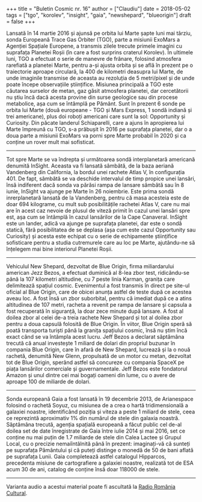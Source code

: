 +++
title = "Buletin Cosmic nr. 16"
author = ["Claudiu"]
date = 2018-05-02
tags = ["tgo", "korolev", "insight", "gaia", "newshepard", "blueorigin"]
draft = false
+++

Lansată în 14 martie 2016 și ajunsă pe orbita lui Marte șapte luni mai târziu, sonda Europeană Trace Gas Orbiter (TGO), parte a misiunii ExoMars a Agenției Spațiale Europene, a transmis zilele trecute primele imagini cu suprafața Planetei Roșii (în care a fost surprins craterul Korolev). În ultimele luni, TGO a efectuat o serie de manevre de frânare, folosind atmosfera rarefiată a planetei Marte, pentru a-și ajusta orbita și se află în prezent pe o traiectorie aproape circulară, la 400 de kilometri deasupra lui Marte, de unde imaginile transmise de aceasta au rezoluția de 5 metri/pixel și de unde poate începe observațiile științifice. Misiunea principală a TGO este căutarea surselor de metan, gaz găsit atmosfera planetei, dar cercetătorii nu știu încă dacă acesta provine din surse geologice sau din procese metabolice, așa cum se întâmplă pe Pământ. Sunt în prezent 6 sonde pe orbita lui Marte (două europeane - TGO și Mars Express, 1 sondă indiană și trei americane), plus doi roboți americani care sunt la sol: Opportunity și Curiosity. Din păcate landerul Schiaparelli, care a ajuns în apropierea lui Marte împreună cu TGO, s-a prăbușit în 2016 pe suprafața planetei, dar o a doua parte a misiunii ExoMars va porni spre Marte probabil în 2020 și ca conține un rover mult mai sofisticat.

---

Tot spre Marte se va îndrepta și următoarea sondă interplanetară americană denumită InSight. Aceasta va fi lansată sâmbătă, de la baza aeriană Vandenberg din California, la bordul unei rachete Atlas V, în configurația 401. De fapt, sâmbătă se va deschide intervalul de timp propice unei lansări, însă indiferent dacă sonda va părăsi rampa de lansare sâmbătă sau în 8 iunie, InSight va ajunge pe Marte în 26 noiembrie. Este prima sondă inrerplanetară lansată de la Vandenberg, pentru că masa acesteia este de doar 694 kilograme, cu mult sub posibilitățile rachetei Atlas V, care nu mai are în acest caz nevoie de plusul de viteză primit în cazul unei lansări spre est, așa cum se întâmplă în cazul lansărilor de la Cape Canaveral. InSight este un lander, adică va ajunge pe suprafața planetei, dar este o sondă statică, fără posibilitatea de se deplasa (așa cum este cazul Opportunity sau Curiosity) și acesta este echipat cu o serie de echipamente științifice sofisticare pentru a studia cutremurele care au loc pe Marte, ajutându-ne să înțelegem mai bine interiorul Planetei Roșii.

---

Vehiculul New Shepard, dezvoltat de Blue Origin, firma miliardarului american Jezz Bezos, a efectuat duminică al 8-lea zbor test, ridicându-se până la 107 kilometri altitudine, cu 7 peste linia Karman, granița care delimitează spațiul cosmic. Evenimentul a fost transmis în direct pe site-ul oficial al Blue Origin, care de obicei anunța astfel de teste după ce acestea aveau loc. A fost însă un zbor suborbital, pentru că imediat după ce a atins altitudinea de 107 metri, racheta a revenit pe rampa de lansare și capsula a fost recuperată în siguranță, la doar zece minute după lansare. A fost al doilea zbor al celei de-a treia rachete New Shepard și tot al doilea zbor pentru a doua capsulă folosită de Blue Origin. În viitor, Blue Origin speră să poată transporta turiști până la granița spațiului cosmic, însă nu știm încă exact când se va întâmpla acest lucru. Jeff Bezos a declarat săptămâna trecută că anual investește 1 miliard de dolari din propriul buzunar în compania Blue Origin, care în afară de New Shepard, lucrează și la o nouă rachetă, denumită New Glenn, propulsată de un motor cu metan, dezvoltat tot de Blue Origin, sperând astfel să concureze cu compania SpaceX pe piața lansărilor comerciale și guvernamentale. Jeff Bezos este fondatorul Amazon și unul dintre cei mai bogați oameni din lume, cu o avere de aproape 100 de miliarde de dolari.

---

Sonda europeană Gaia a fost lansată în 19 decembrie 2013, de Arianespace folosind o rachetă Soyuz, cu misiunea de a crea o hartă tridimensională a galaxiei noastre, identificând poziția și viteza a peste 1 miliard de stele, ceea ce reprezintă aproximativ 1% din numărul de stele din galaxia noastră. Săptămâna trecută, agenția spațială europeană a făcut public cel de-al doilea set de date înregistrate de Gaia între iulie 2014 și mai 2016, set ce conține nu mai puțin de 1.7 miliarde de stele din Calea Lactee și Grupul Local, cu o precizie nemaiîntâlnită până în prezent: imaginați-vă că sunteți pe suprafața Pământului și că puteți distinge o monedă de 50 de bani aflată pe suprafața Lunii. Gaia completează astfel catalogul Hipparcos, precedenta misiune de cartografiere a galaxiei noastre, realizată tot de ESA acum 30 de ani, catalog de conține însă doar 118000 de stele.

---

Varianta audio a acestui material poate fi ascultată la [Radio România Cultural](https://radioromaniacultural.ro/buletinul-cosmic/).

